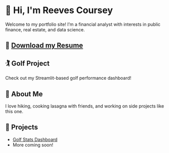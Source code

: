 # 👋 Hi, I'm Reeves Coursey

Welcome to my portfolio site! I’m a financial analyst with interests in public finance, real estate, and data science.

## 📄 [Download my Resume](assets/resume.pdf)

## 🏌️ Golf Project
Check out my Streamlit-based golf performance dashboard!

## 📸 About Me
I love hiking, cooking lasagna with friends, and working on side projects like this one.

## 💼 Projects
- [Golf Stats Dashboard](https://github.com/reevescoursey/golf-dashboard)
- More coming soon!
